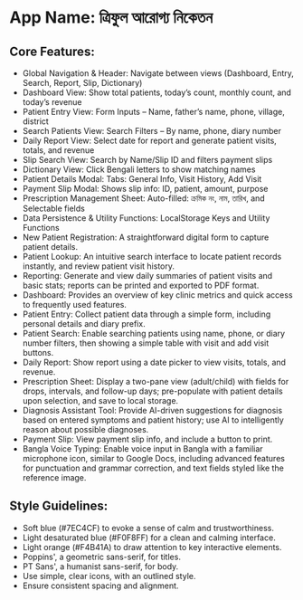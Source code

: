 # **App Name**: ত্রিফুল আরোগ্য নিকেতন

## Core Features:

- Global Navigation & Header: Navigate between views (Dashboard, Entry, Search, Report, Slip, Dictionary)
- Dashboard View: Show total patients, today’s count, monthly count, and today’s revenue
- Patient Entry View: Form Inputs – Name, father’s name, phone, village, district
- Search Patients View: Search Filters – By name, phone, diary number
- Daily Report View: Select date for report and generate patient visits, totals, and revenue
- Slip Search View: Search by Name/Slip ID and filters payment slips
- Dictionary View: Click Bengali letters to show matching names
- Patient Details Modal: Tabs: General Info, Visit History, Add Visit
- Payment Slip Modal: Shows slip info: ID, patient, amount, purpose
- Prescription Management Sheet: Auto-filled: ক্রমিক নং, নাম, তারিখ, and Selectable fields
- Data Persistence & Utility Functions: LocalStorage Keys and Utility Functions
- New Patient Registration: A straightforward digital form to capture patient details.
- Patient Lookup: An intuitive search interface to locate patient records instantly, and review patient visit history.
- Reporting: Generate and view daily summaries of patient visits and basic stats; reports can be printed and exported to PDF format.
- Dashboard: Provides an overview of key clinic metrics and quick access to frequently used features.
- Patient Entry: Collect patient data through a simple form, including personal details and diary prefix.
- Patient Search: Enable searching patients using name, phone, or diary number filters, then showing a simple table with visit and add visit buttons.
- Daily Report: Show report using a date picker to view visits, totals, and revenue.
- Prescription Sheet: Display a two-pane view (adult/child) with fields for drops, intervals, and follow-up days; pre-populate with patient details upon selection, and save to local storage.
- Diagnosis Assistant Tool: Provide AI-driven suggestions for diagnosis based on entered symptoms and patient history; use AI to intelligently reason about possible diagnoses.
- Payment Slip: View payment slip info, and include a button to print.
- Bangla Voice Typing: Enable voice input in Bangla with a familiar microphone icon, similar to Google Docs, including advanced features for punctuation and grammar correction, and text fields styled like the reference image.

## Style Guidelines:

- Soft blue (#7EC4CF) to evoke a sense of calm and trustworthiness.
- Light desaturated blue (#F0F8FF) for a clean and calming interface.
- Light orange (#F4B41A) to draw attention to key interactive elements.
- Poppins', a geometric sans-serif, for titles.
- PT Sans', a humanist sans-serif, for body.
- Use simple, clear icons, with an outlined style.
- Ensure consistent spacing and alignment.